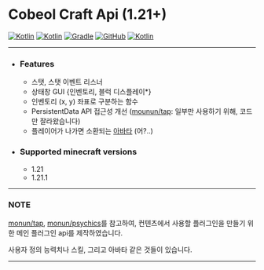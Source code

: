 # Cobeol Craft Api (1.21+)

[![Kotlin](https://img.shields.io/badge/java-21-ED8B00.svg?logo=java)](https://www.azul.com/)
[![Kotlin](https://img.shields.io/badge/kotlin-1.9.20-585DEF.svg?logo=kotlin)](http://kotlinlang.org)
[![Gradle](https://img.shields.io/badge/gradle-8.10-02303A.svg?logo=gradle)](https://gradle.org)
[![GitHub](https://img.shields.io/github/license/monun/paper-sample-complex)](https://www.gnu.org/licenses/gpl-3.0.html)
[![Kotlin](https://img.shields.io/badge/youtube-코벌-red.svg?logo=youtube)](https://www.youtube.com/@cobeol0111)

---

* ### Features
    * 스탯, 스탯 이벤트 리스너
    * 상태창 GUI {인벤토리, 블럭 디스플레이*}
    * 인벤토리 (x, y) 좌표로 구분하는 함수
    * PersistentData API 접근성 개선 ([mounun/tap](https://github.com/monun/tap): 일부만 사용하기 위해, 코드만 잘라왔습니다)
    * 플레이어가 나가면 소환되는 [아바타](https://www.youtube.com/watch?v=ORCgczrTeUU) (어?..)

* ### Supported minecraft versions
    * 1.21
    * 1.21.1

---

### NOTE

[monun/tap](https://github.com/monun/tap), [monun/psychics](https://github.com/monun/psychics/)를 참고하여, 컨텐츠에서 사용할 플러그인을 만들기 위한 메인 플러그인 api를 제작하였습니다.

사용자 정의 능력치나 스킬, 그리고 아바타 같은 것들이 있습니다.

---